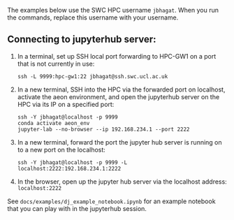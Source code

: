 
The examples below use the SWC HPC username `jbhagat`. When you run the commands, replace this username with your username.

## Connecting to jupyterhub server:

1) In a terminal, set up SSH local port forwarding to HPC-GW1 on a port that is not currently in use:
    ```
    ssh -L 9999:hpc-gw1:22 jbhagat@ssh.swc.ucl.ac.uk
    ```

2) In a new terminal, SSH into the HPC via the forwarded port on localhost, activate the aeon environment, and open the jupyterhub server on the HPC via its IP on a specified port:
    ```
    ssh -Y jbhagat@localhost -p 9999
    conda activate aeon_env
    jupyter-lab --no-browser --ip 192.168.234.1 --port 2222
    ```

3) In a new terminal, forward the port the jupyter hub server is running on to a new port on the localhost: 
    ```
    ssh -Y jbhagat@localhost -p 9999 -L localhost:2222:192.168.234.1:2222
    ```

4) In the browser, open up the jupyter hub server via the localhost address:
    `localhost:2222`

See `docs/examples/dj_example_notebook.ipynb` for an example notebook that you can play with in the jupyterhub session.
